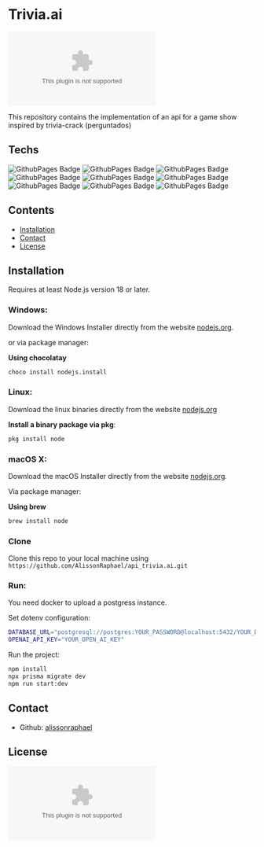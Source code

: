 # Trivia.ai
[![GitHub](https://img.shields.io/github/license/AlissonRaphael/api_trivia.ai)](https://github.com/AlissonRaphael/api_trivia.ai/blob/main/LICENSE)

This repository contains the implementation of an api for a game show inspired by trivia-crack (perguntados)

## Techs
![GithubPages Badge](https://img.shields.io/badge/-TypeScript-000?style=flat-square&logo=typescript&logoColor=white&color=3178C6)
![GithubPages Badge](https://img.shields.io/badge/-Node.js-000?style=flat-square&logo=nodedotjs&logoColor=white&color=339933)
![GithubPages Badge](https://img.shields.io/badge/-NestJS-000?style=flat-square&logo=nestjs&logoColor=white&color=E0234E)
![GithubPages Badge](https://img.shields.io/badge/-Prisma-000?style=flat-square&logo=prisma&logoColor=white&color=2D3748)
![GithubPages Badge](https://img.shields.io/badge/-PostgresSQL-000?style=flat-square&logo=postgresql&logoColor=white&color=4169E1)
![GithubPages Badge](https://img.shields.io/badge/-ESLint-000?style=flat-square&logo=eslint&logoColor=white&color=4B32C3)
![GithubPages Badge](https://img.shields.io/badge/-Prettier-000?style=flat-square&logo=prettier&logoColor=black&color=F7B93E)
![GithubPages Badge](https://img.shields.io/badge/-Docker-000?style=flat-square&logo=docker&logoColor=white&color=2496ED)
![GithubPages Badge](https://img.shields.io/badge/-OpenAI-000?style=flat-square&logo=openai&logoColor=white&color=412991)

## Contents
- [Installation](#installation)
- [Contact](#contact)
- [License](#license)

## Installation
Requires at least Node.js version 18 or later.

### Windows:

Download the Windows Installer directly from the website [nodejs.org](https://nodejs.org/en/download/).

or via package manager:

__Using chocolatay__
```sh
choco install nodejs.install
```

### Linux:

Download the linux binaries directly from the website [nodejs.org](https://nodejs.org/en/download/)

__Install a binary package via pkg__:
```sh
pkg install node
```

### macOS X:

Download the macOS Installer directly from the website [nodejs.org](https://nodejs.org/en/download/).

Via package manager:

__Using brew__
```sh
brew install node
```


### Clone

Clone this repo to your local machine using `https://github.com/AlissonRaphael/api_trivia.ai.git`

### Run:
You need docker to upload a postgress instance.

Set dotenv configuration:
```sh
DATABASE_URL="postgresql://postgres:YOUR_PASSWORD@localhost:5432/YOUR_DATABASE?schema=public"
OPENAI_API_KEY="YOUR_OPEN_AI_KEY"
```

Run the project:
```sh
npm install
npx prisma migrate dev
npm run start:dev
```

## Contact
- Github: [alissonraphael](https://gist.github.com/AlissonRaphael)

## License

[![GitHub](https://img.shields.io/github/license/AlissonRaphael/api_trivia.ai)](https://github.com/AlissonRaphael/api_trivia.ai/blob/main/LICENSE)
